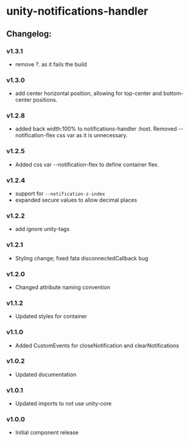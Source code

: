 # unity-notifications-handler

## Changelog:

### v1.3.1
- remove ?. as it fails the build

### v1.3.0
 - add center horizontal position, allowing for top-center and bottom-center positions.

### v1.2.8
 - added back width:100% to notifications-handler :host. Removed --notification-flex css var as it is unnecessary.

### v1.2.5
- Added css var --notification-flex to define container flex.

### v1.2.4
- support for `--notification-z-index`
- expanded secure values to allow decimal places

### v1.2.2
- add ignore unity-tags

### v1.2.1
- Styling change; fixed fata disconnectedCallback bug

### v1.2.0
- Changed attribute naming convention

### v1.1.2
- Updated styles for container

### v1.1.0
 - Added CustomEvents for closeNotification and clearNotifications

### v1.0.2
 - Updated documentation

### v1.0.1
 - Updated imports to not use unity-core

### v1.0.0
 - Initial component release
